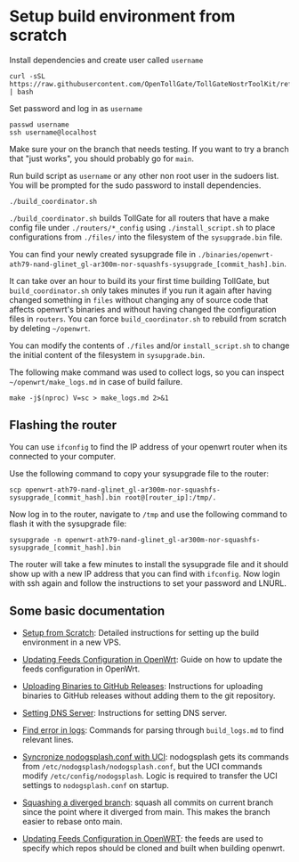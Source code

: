 
# Setup build environment from scratch

Install dependencies and create user called `username`
```
curl -sSL https://raw.githubusercontent.com/OpenTollGate/TollGateNostrToolKit/refs/heads/main/setup_from_scratch.sh | bash
```

Set password and log in as `username`
```
passwd username
ssh username@localhost
```

Make sure your on the branch that needs testing. If you want to try a branch that "just works", you should probably go for `main`.

Run build script as `username` or any other non root user in the
sudoers list. You will be prompted for the sudo password to install
dependencies.
```
./build_coordinator.sh 
```


`./build_coordinator.sh` builds TollGate for all routers that have a
make config file under `./routers/*_config` using
`./install_script.sh` to place configurations from `./files/` into the
filesystem of the `sysupgrade.bin` file.

You can find your newly created sysupgrade file in
`./binaries/openwrt-ath79-nand-glinet_gl-ar300m-nor-squashfs-sysupgrade_[commit_hash].bin`.

It can take over an hour to build its your first time building
TollGate, but `build_coordinator.sh` only takes minutes if you run it
again after having changed something in `files` without changing any
of source code that affects openwrt's binaries and without having
changed the configuration files in `routers`. You can force
`build_coordinator.sh` to rebuild from scratch by deleting
`~/openwrt`.

You can modify the contents of `./files` and/or `install_script.sh` to
change the initial content of the filesystem in `sysupgrade.bin`.

The following make command was used to collect logs, so you can
inspect `~/openwrt/make_logs.md` in case of build failure.
```
make -j$(nproc) V=sc > make_logs.md 2>&1
```

## Flashing the router

You can use `ifconfig` to find the IP address of your openwrt router when its connected to your computer.

Use the following command to copy your sysupgrade file to the router:
```
scp openwrt-ath79-nand-glinet_gl-ar300m-nor-squashfs-sysupgrade_[commit_hash].bin root@[router_ip]:/tmp/.
```

Now log in to the router, navigate to `/tmp` and use the following command to flash it with the sysupgrade file:
```
sysupgrade -n openwrt-ath79-nand-glinet_gl-ar300m-nor-squashfs-sysupgrade_[commit_hash].bin
```

The router will take a few minutes to install the sysupgrade file and
it should show up with a new IP address that you can find with
`ifconfig`. Now login with ssh again and follow the instructions to
set your password and LNURL.


## Some basic documentation

- [Setup from Scratch](setup_from_scratch.md): Detailed instructions for setting up the build environment in a new VPS.

- [Updating Feeds Configuration in OpenWrt](updating_feeds_conf_in_openwrt.md): Guide on how to update the feeds configuration in OpenWrt.

- [Uploading Binaries to GitHub Releases](upload_binaries_to_github.md): Instructions for uploading binaries to GitHub releases without adding them to the git repository.

- [Setting DNS Server](setting_dns_server.md): Instructions for setting DNS server.

- [Find error in logs](find_error_in_logs.md): Commands for parsing through `build_logs.md` to find relevant lines.

- [Syncronize nodogsplash.conf with UCI](nodogsplash_configuration.md): nodogsplash gets its commands from `/etc/nodogsplash/nodogsplash.conf`, but the UCI commands modify `/etc/config/nodogsplash`. Logic is required to transfer the UCI settings to `nodogsplash.conf` on startup.

- [Squashing a diverged branch](squash_commits_since_main.md): squash all commits on current branch since the point where it diverged from main. This makes the branch easier to rebase onto main.

- [Updating Feeds Configuration in OpenWRT](updating_feeds_conf_in_openwrt.md): the feeds are used to specify which repos should be cloned and built when building openwrt.
